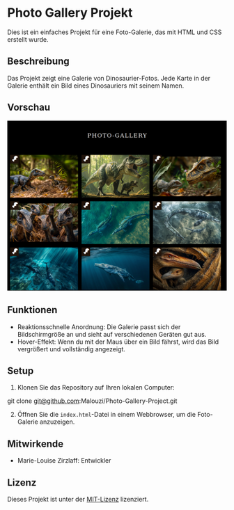 # Photo Gallery Projekt

Dies ist ein einfaches Projekt für eine Foto-Galerie, das mit HTML und CSS erstellt wurde.

## Beschreibung

Das Projekt zeigt eine Galerie von Dinosaurier-Fotos. Jede Karte in der Galerie enthält ein Bild eines Dinosauriers mit seinem Namen.

## Vorschau

![Screenshot der Foto-Galerie](./public/images/Foto-Gallery.png)

## Funktionen

- Reaktionsschnelle Anordnung: Die Galerie passt sich der Bildschirmgröße an und sieht auf verschiedenen Geräten gut aus.
- Hover-Effekt: Wenn du mit der Maus über ein Bild fährst, wird das Bild vergrößert und vollständig angezeigt.

## Setup

1. Klonen Sie das Repository auf Ihren lokalen Computer:

git clone git@github.com:Malouzi/Photo-Gallery-Project.git

2. Öffnen Sie die `index.html`-Datei in einem Webbrowser, um die Foto-Galerie anzuzeigen.

## Mitwirkende

- Marie-Louise Zirzlaff: Entwickler

## Lizenz

Dieses Projekt ist unter der [MIT-Lizenz](LICENSE) lizenziert.